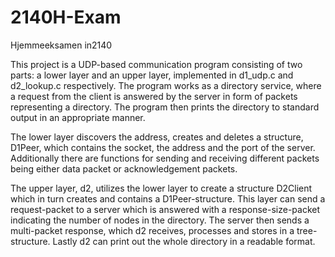 # 2140H-Exam
Hjemmeeksamen in2140

This project is a UDP-based communication program consisting of two parts: a lower layer and an upper layer, 
implemented in d1_udp.c and d2_lookup.c respectively. The program works as a directory service, where a request from the client is 
answered by the server in form of packets representing a directory. 
The program then prints the directory to standard output in an appropriate manner.

The lower layer discovers the address, creates and deletes a structure, D1Peer, which contains the socket, 
the address and the port of the server. Additionally there are functions for sending and receiving different packets being either
data packet or acknowledgement packets. 

The upper layer, d2, utilizes the lower layer to create a structure D2Client which in turn creates and contains a D1Peer-structure.
This layer can send a request-packet to a server which is answered with a response-size-packet indicating the number of nodes in the directory.
The server then sends a multi-packet response, which d2 receives, processes and stores in a tree-structure. Lastly d2 can print out the whole
directory in a readable format.


